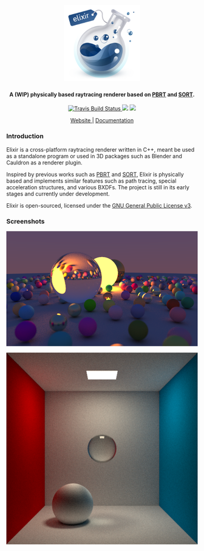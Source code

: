 <h1 align="center">
  <br>
  <a href="https://elixir.moe/"><img src="https://raw.githubusercontent.com/eclmist/elixir/master/docs/elixir.png" alt="Elixir-Logo" width="200"></a>
  <br>
</h1>
<h4 align="center">A (WIP) physically based raytracing renderer based on <a href="http://www.pbr-book.org/" target="_blank">PBRT</a> and <a href="https://github.com/JerryCao1985/SORT" target="_blank">SORT</a>.</h4>

<p align="center">
  <a href="https://travis-ci.com/Eclmist/Elixir">
    <img src="https://travis-ci.com/Eclmist/Elixir.svg?branch=master" alt="Travis Build Status">
  </a>
  <img src="https://img.shields.io/badge/stability-experimental-orange.svg">
  <a href="https://www.gnu.org/licenses/gpl-3.0.en.html">
    <img src="https://img.shields.io/badge/license-GPL3--or--later-blue.svg">
  </a>
</p>

<div align="center">
  <h7>
    <a href="https://elixir.moe">
      Website
    </a>
    <span> | </span>
    <a href="https://elixir.moe/docs">
      Documentation
    </a>
  </h7>
</div>

### Introduction
Elixir is a cross-platform raytracing renderer written in C++, meant be used as a standalone program or used in 3D packages such as Blender and Cauldron as a renderer plugin. 

Inspired by previous works such as [PBRT](http://www.pbr-book.org/) and [SORT](https://github.com/JerryCao1985/SORT), Elixir is physically based and implements similar features such as path tracing, special acceleration structures, and various BXDFs. The project is still in its early stages and currently under development.

Elixir is open-sourced, licensed under the [GNU General Public License v3](https://www.gnu.org/licenses/gpl-3.0.en.html).

### Screenshots

<p align="center">
  <img src="https://raw.githubusercontent.com/Eclmist/Elixir/master/docs/output1.png" width=700>
</p>
<p align="center">
  <img src="https://raw.githubusercontent.com/Eclmist/Elixir/master/docs/output2.png" width=700>
</p>